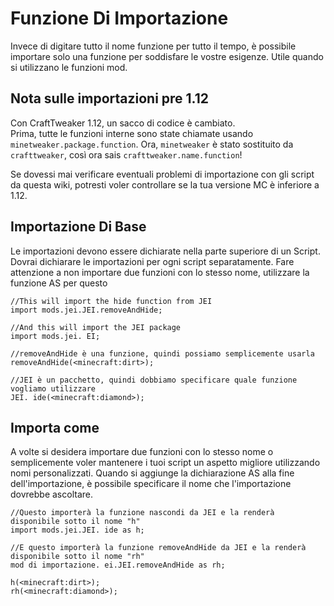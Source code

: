 # Funzione Di Importazione

Invece di digitare tutto il nome funzione per tutto il tempo, è possibile importare solo una funzione per soddisfare le vostre esigenze. Utile quando si utilizzano le funzioni mod.

## Nota sulle importazioni pre 1.12

Con CraftTweaker 1.12, un sacco di codice è cambiato.  
Prima, tutte le funzioni interne sono state chiamate usando `minetweaker.package.function`. Ora, `minetweaker` è stato sostituito da `crafttweaker`, così ora sais `crafttweaker.name.function`!

Se dovessi mai verificare eventuali problemi di importazione con gli script da questa wiki, potresti voler controllare se la tua versione MC è inferiore a 1.12.

## Importazione Di Base

Le importazioni devono essere dichiarate nella parte superiore di un Script. Dovrai dichiarare le importazioni per ogni script separatamente. Fare attenzione a non importare due funzioni con lo stesso nome, utilizzare la funzione AS per questo

```zenscript
//This will import the hide function from JEI
import mods.jei.JEI.removeAndHide;

//And this will import the JEI package
import mods.jei. EI;

//removeAndHide è una funzione, quindi possiamo semplicemente usarla
removeAndHide(<minecraft:dirt>);

//JEI è un pacchetto, quindi dobbiamo specificare quale funzione vogliamo utilizzare
JEI. ide(<minecraft:diamond>);
```

## Importa come

A volte si desidera importare due funzioni con lo stesso nome o semplicemente voler mantenere i tuoi script un aspetto migliore utilizzando nomi personalizzati. Quando si aggiunge la dichiarazione AS alla fine dell'importazione, è possibile specificare il nome che l'importazione dovrebbe ascoltare.

```zenscript
//Questo importerà la funzione nascondi da JEI e la renderà disponibile sotto il nome "h"
import mods.jei.JEI. ide as h;

//E questo importerà la funzione removeAndHide da JEI e la renderà disponibile sotto il nome "rh"
mod di importazione. ei.JEI.removeAndHide as rh;

h(<minecraft:dirt>);
rh(<minecraft:diamond>);
```